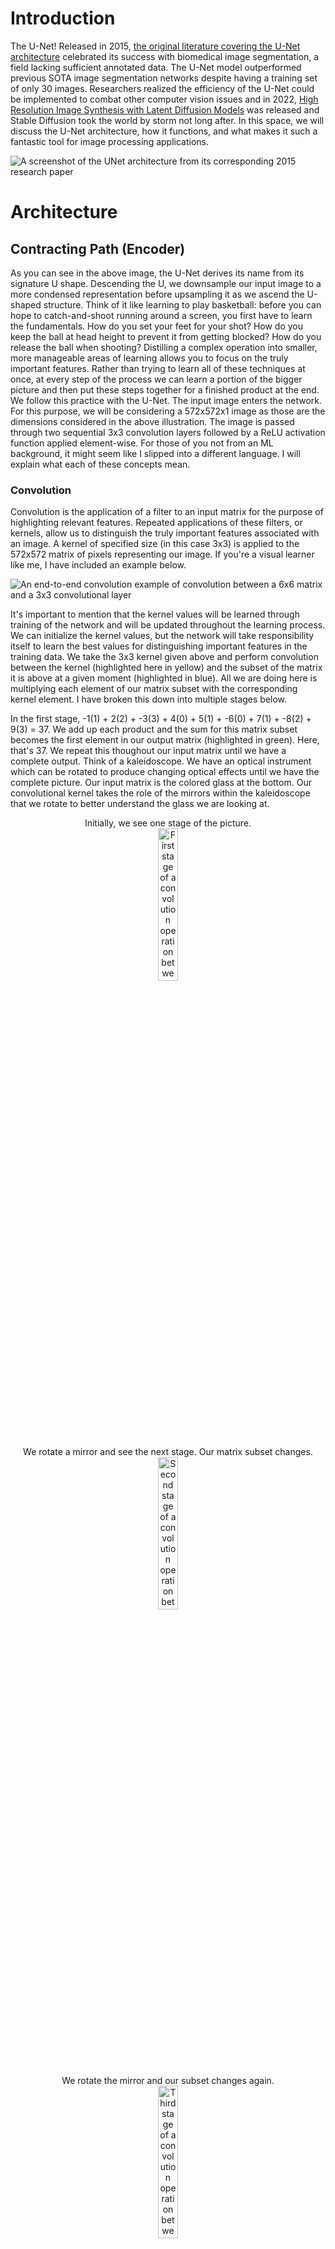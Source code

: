 # Introduction

The U-Net! Released in 2015, [the original literature covering the U-Net architecture](https://arxiv.org/abs/1505.04597) celebrated its success with biomedical image segmentation, a field lacking sufficient annotated data. The U-Net model outperformed previous SOTA image segmentation networks despite having a training set of only 30 images. Researchers realized the efficiency of the U-Net could be implemented to combat other computer vision issues and in 2022, [High Resolution Image Synthesis with Latent Diffusion Models](https://arxiv.org/abs/2112.10752) was released and Stable Diffusion took the world by storm not long after. In this space, we will discuss the U-Net architecture, how it functions, and what makes it such a fantastic tool for image processing applications.

![A screenshot of the UNet architecture from its corresponding 2015 research paper](/UNet/Images/unet_architecture.png)
# Architecture

## Contracting Path (Encoder)

As you can see in the above image, the U-Net derives its name from its signature U shape. Descending the U, we downsample our input image to a more condensed representation before upsampling it as we ascend the U-shaped structure. Think of it like learning to play basketball: before you can hope to catch-and-shoot running around a screen, you first have to learn the fundamentals. How do you set your feet for your shot? How do you keep the ball at head height to prevent it from getting blocked? How do you release the ball when shooting? Distilling a complex operation into smaller, more manageable areas of learning allows you to focus on the truly important features. Rather than trying to learn all of these techniques at once, at every step of the process we can learn a portion of the bigger picture and then put these steps together for a finished product at the end. We follow this practice with the U-Net. The input image enters the network. For this purpose, we will be considering a 572x572x1 image as those are the dimensions considered in the above illustration. The image is passed through two sequential 3x3 convolution layers followed by a ReLU activation function applied element-wise. For those of you not from an ML background, it might seem like I slipped into a different language. I will explain what each of these concepts mean.  

### Convolution
Convolution is the application of a filter to an input matrix for the purpose of highlighting relevant features. Repeated applications of these filters, or kernels, allow us to distinguish the truly important features associated with an image. A kernel of specified size (in this case 3x3) is applied to the 572x572 matrix of pixels representing our image. If you're a visual learner like me, I have included an example below.

![An end-to-end convolution example of convolution between a 6x6 matrix and a 3x3 convolutional layer](/UNet/Images/convolution_with_calculations.png)

It's important to mention that the kernel values will be learned through training of the network and will be updated throughout the learning process. We can initialize the kernel values, but the network will take responsibility itself to learn the best values for distinguishing important features in the training data. We take the 3x3 kernel given above and perform convolution between the kernel (highlighted here in yellow) and the subset of the matrix it is above at a given moment (highlighted in blue). All we are doing here is multiplying each element of our matrix subset with the corresponding kernel element. I have broken this down into multiple stages below.

In the first stage, -1(1) + 2(2) + -3(3) + 4(0) + 5(1) + -6(0) + 7(1) + -8(2) + 9(3) = 37. We add up each product and the sum for this matrix subset becomes the first element in our output matrix (highlighted in green). Here, that's 37. We repeat this thoughout our input matrix until we have a complete output. Think of a kaleidoscope. We have an optical instrument which can be rotated to produce changing optical effects until we have the complete picture. Our input matrix is the colored glass at the bottom. Our convolutional kernel takes the role of the mirrors within the kaleidoscope that we rotate to better understand the glass we are looking at. 
<p align="center" width="100%">
  Initially, we see one stage of the picture. <br>
  <img src="/UNet/Images/cwc_first_stage.png" alt="First stage of a convolution operation between a matrix and a kernel" width="25%">
</p>

<p align="center" width="100%">
  We rotate a mirror and see the next stage. Our matrix subset changes. <br>
  <img src="/UNet/Images/cwc_second_stage.png" alt="Second stage of a convolution operation between a matrix and a kernel" width="25%"> 
</p>
 
<p align="center" width="100%">
  We rotate the mirror and our subset changes again. <br>
  <img src="/UNet/Images/cwc_third_stage.png" alt="Third stage of a convolution operation between a matrix and a kernel" width="25%">  
</p>

<p align="center" width="100%">
  And again, completing the topmost row. <br>
  <img src="/UNet/Images/cwc_fourth_stage.png" alt="Fourth stage of a convolution operation between a matrix and a kernel" width="25%">  
</p>

So far, we have only been looking at the top row of the kaleidoscope image. And so we shift the lens down slightly to the next stage. A lot of the image will look the same but we have lost the topmost row and gained another row instead. Here, we are performing the same elementwise multiplication between the kernel and our matrix subset and summing the products. ![Second row of a convolution operation between a matrix and a kernel](/UNet/Images/cwc_second_row.png) We complete the second row, shift down and perform the same operations. ![Third row of a convolution operation between a matrix and a kernel](/UNet/Images/cwc_third_row.png) We shift down another row and arrive at all the information our kaleidoscope has to offer and correspondingly all the information our kernel has chosen to highlight from our input matrix. ![Fourth row of a convolution operation between a matrix and a kernel](/UNet/Images/cwc_fourth_row.png) 
As you can see in the example, our input matrix is 6x6 while our output is 4x4. The reason for this decrease in size is that as we move the kernel around the input matrix, we lose out on the edgemost matrix elements. This is intended for the U-Net architecture. The authors refer to it as the overlap-tile strategy, important for biomedical image segmentation as we only utilize pixels of the image where the full context is available in the input image. Here is an illustration from the research paper: 
<p align="center" width="100%">
  <img src="/UNet/Images/biomed_convolution_example.png" alt="Biomedical image segmentation example of convolution operation from U-Net research paper released in 2015" width="40%"
</p>

Convolution discards the edges of the image due to the incomplete context around those pixels, similar to our example.

### Rectified Linear Unit
Now that we have our output matrix, we apply an element-wise activation function. An activation function takes in a value and acts like a security checkpoint at the airport. At the airport, if you have a bottle with liquid over a certain volume, you must empty it before continuing. Rules are in place and if you fall short of those rules, you alter your input before proceeding. Depending on the value input to the activation function, it may allow it to pass unaffected or reject the value and replace it with 0. These actions will also change dependent on the respective activation function. The rectified linear unit (ReLU) activation function allows all nonnegative values to pass, and rejects negative values, setting them to 0.
<p align="center" width="100%">
  <img src="/UNet/Images/relu_activation_function.png" alt="A graph demonstrating the Rectified Linear Unit activation function" width="25%">
</p>

After passing our output matrix through the ReLU activation function, we have the following matrix. As you can see, only negative values were affected.
<p align="center" width="100%">
  <img src="/UNet/Images/matrix_after_activation.png" width="55%">
</p>

By passing our output matrix through this activation function, we are zeroing all negative values. This is important. Activation functions take on the nonlinear responsibility of our network. For those of you with an ML background, this is intuitive. For others, I'll give a brief overview and attach some resources for further reading. Without introducing any nonlinearity, we are bounding our network to linear representations. Regardless of our architecture or number of layers, a combination of linear operations will always result in a linear output and fail to capture a more complex relationship.
<p align="center" width="100%">
  <img src="/UNet/Images/linear_vs_nonlinear.png" alt="A simple example of linear operations failing to capture more complex data relationships"               width="30%"
</p>
  
Expressing this idea in 2-dimensions might seem reductive, but we can see that regardless of the number of operations in our linear relationship, we fail to adequately represent the quadratic curve. We can better capture it at a single instance, but linear operations will always fail to correctly model nonlinear relationships. Nonlinear activation functions allow us to express more complex relationships for the network to better model and understand the data. [Here is a video of Andrew Ng on nonlinear activation functions](https://www.youtube.com/watch?v=NkOv_k7r6no). [And a blog post covering some activation functions with code examples](https://machinelearningmastery.com/using-activation-functions-in-neural-networks/).

### Down-sampling (Max Pooling)
The stages mentioned above are repeated twice. Our initial image is passed through a convolution operation, then ReLU, and that result is passed through another round of convolution and activation functions. Next, we arrive at the downsampling step, illustrated in the below diagram with a red arrow.
<p align="center" width="100%">
  <img src="/UNet/Images/first_downsampling_step.png" alt="The first max pooling operation performed on the contracting path of the U-Net" width="10%"
</p>

To downsample our matrix output, we perform a 2x2 max pooling operation. Max pooling maintains the most essential features of our image while diminishing our total information for faster computations. Preserving the most important features regardless of our matrix size builds robustness in the network to scale and orientation changes in images. We can take our previous matrix as an example. At each 2x2 matrix subset, we highlight the most relevant value and pass it on to our output matrix (highlighted in green).
<p align="center" width="100%">
  <img src="/UNet/Images/max_pooling.png" alt="Example of a max pooling operation transforming a 4x4 matrix into a 2x2 matrix" width="35%"
</p>

By emphasizing the most relevant features in our image, we are also diminishing the less important features. The network becomes less concerned with discoloration or lighting of an image and focuses on the critical features of the objects contained within the image.

Following the convolution, ReLU, and now max pooling operation, the most relevant features of the image have been highlighted for the network to learn. It has also arrived at a much more compact representation of the image, spotlighting the efficiency of the U-Net architecture. Distlling our higher-dimension image to a lower-dimension representation allows for easier and faster computations, especially when our images aren't 4x4 as in the example above, but 568x568. With each max pooling operation, we decrease our total number of pixels by 75% as we half both the number of rows and the number of columns in our matrix. By halving our matrix both horizontally and vertically, we have arrived at a much more compact image representation. 

### Channels
Let's take a step back and revisit convolution. They have an important feature I didn't touch on, channels. Channels are the third dimension for our image matrices. Similar to how images have a height and width, they also have channels. Channels represent the number of distinct spaces where our image offers information. The easiest way to think of this is through the RGB color space. RGB images are stored with three channels: red, green, and blue. Each channel contains information on its associated intensity. We can look at the image of a lake separated to its respective red, green, and blue channels.
<p align="center" width="100%">
  <img src="/UNet/Images/image_channels.png" alt="An example image broken down to its respective red, green, and blue channels." width="85%"
</p>

Each image channel is made up of the associated per-pixel intensity values. These matrices have the exact same height, width, and number of pixels. Each channel is a matrix whose values contain information on the specific pixel's intensity. In the example below, these values range from 0-1 and represent the intensity of that color in the associated pixel. The first pixel in the image appears to be fairly distributed between red and blue with a slight green influence. The bottom-left pixel appears to have a heavy red influence, but both green and blue coloring are also apparent in the pixel.
<p align="center" width="100%">
  <img src="/UNet/Images/channels.png" alt="An image matrix with pixel values corresponding to its red, green, and blue channels." width="35%"
</p>

However, channels don't have to be restricted to the color space. They can represent information on saturation, lighting, and many other visual effects we take for granted when seeing an image, but are crucial to a computer's comprehension. If the image only had one channel, it would lack information on color or other effects. This is known as grayscale. Instead of RGB coloring, the channel would contain information on the intensity of gray shading. One extreme of the intensity spectrum would be white, and the other would be black. Thus, grayscale images only need one channel for information.

When performing convolution, we can control the number of channels in our output, allowing the network to broaden its understanding of an image. It can go beyond grayscale, and process the image in a number of different spaces. These distinct spaces allow the network to accomplish its image processing goal. By incorporating a variety of information contained in different perspectives (channels), the computer gains a more complete awareness of the image it is viewing.

Convolution can affect our channel dimension, similar to max pooling's effect on height and width dimensions. We can take a grayscale image and perform convolution to broaden it to 64 channels, deepening the network's image comprehension. This is the example in the paper.
<p align="center" width="100%">
  <img src="/UNet/Images/unet_channels.png" width="10%"
</p>

A 572x572x1 image is input and broadened to 570x570x64. Our input image only holds one channel, as the biomedical images the network was trained on are all in grayscale, offering information on shades of black-and-white but having no channels for color representation. If we were training on RGB images, we could feed in images with 3 channels (572x572x3) and still have a 570x570x64 sized output. Throughout the network, our first convolution operation also dictates our number of channels moving forward. In the first stage, our first convolution operation gives us 64 channels. In the next stage, following our max pooling, we perform our first convolution operation and increase the channels to 128. This continues, doubling our number of channels in the first convolution operation of each stage until we arrive at the bottom of our U-shape and the bridge in our architecture. 

## Bridge
We repeat the above process (3x3 convolution, ReLU, 3x3 convolution, ReLU, 2x2 max pooling) before arriving at the bridge, the bottom of the U-shaped architecture. This is our link between the contractive path we have descended and the expansive path we will soon ascend. Our image is at its smallest dimension size. From our initial 572x572x1 matrix, we have arrived at a 32x32x512 representation. This is the output of the final max pooling operation and serves as our input to the bridge.
<p align="center" width="100%">
  <img src="/UNet/Images/bridge.png" alt="Diagram of the bridge of the U-Net architure taken from the corresponding 2015 research paper" width="55%"
</p>

We repeat the process from throughout our contractive path descension. 3x3 convolution doubling our channel number, elementwise ReLU activation function, another 3x3 convolution, and ReLU takes our image dimensions to 28x28x1024. Since we have arrived at the bottom of the U, rather than downsample again, we upsample and begin our ascent up the expansive path of the architecture. At some point, no matter how much you practice each technique individually, the only way to increase your proficiency with shooting coming off of a screen is to incorporate your improved techniques into shooting off a screen. That is what we are doing here. We've distilled our task into its multiple separate techniques and now it is time to start putting it all together again and see how we have improved. 

## Expansive Path (Decoder)
Throughout our encoder process, we performed multiple sequential operations. Convolutions were followed by an activation function, and multiple convolution-activation operations occurred before we downsampled our matrix. We will follow a similar process with our decoder section. We are now putting our techniques together in hopes of shooting the perfect shot, just like the network assembling the features it has learned from its training. Rather than practicing catching the ball, setting our feet, and raising the ball to shoot individually, we will be practicing these skills together. Rather than breaking down our image into separate channels, we'll be accumulating the information we learn from these channels. Instead of downsampling, we will be upsampling. The purpose of the encoder was to determine the most decisive features from our image and condense them to a more computationally-friendly representation while losing minimal information. The decoder's purpose is to rebuild the network's understanding of the image from the determined features and compare model output to our desired outcome. Learning at every stage of the decoder will be augmented through [skip connections](#skip-connections), which I'll cover more below. 

### Skip Connections
As we ascend the expansive path, we notice a significant change in the architecture from the contracting path. Skip connections or connecting paths offer an opportunity for our network to learn at once from its decoding step while also receiving information from the corresponding encoding step. Skip connections link images at similar stages in their respective processes across the architecture to augment our learning structure. Images from the contracting path are concatenated on to our expansive path images. Since images are taken from equivalent steps in their respective processes, they have an equal number of channels. Upsampled images are augmented with their counterparts and the number of channels is doubled. Imagine stacking layers of a cake. You'd want each layer to be the same size, and would cut each tier so that they evenly stack atop each other. In the diagram below, images taken from the contracting path are cropped so that they fit the size of the respective stage in the expansive path. The crop is denoted by the dotted blue lines and the connecting path by the arrow. 
<p align="center" width="100%">
  <img src="/UNet/Images/connecting_path_crop.png" alt="Crop of the U-Net architure taken from the corresponding 2015 research paper" width="60%"
</p>

The benefit here is that by combining the features present at the encoder stage with those present at the decoder stage, we obtain a more complete understanding of the image. Every layer of a cake contributes to its overall taste, and every channel of our image contributes to the network's overall understanding. Our current decoder stage image is being reassembled after having been distilled through the descending path. It has been condensed to contain the most important features of our image, but may have lost some spatial awareness of object locations in the image. The purpose of our encoder is to create a more compact representation of our image and to lose spatial information in the process. By concatenating these representations to our decoder stage, we gain information from a higher resolution image and allow for a more accurate reconstruction of our image.

The cropped contracting path stage might be exactly aware of all objects and their locations, but not yet have understood the most important features of the image. By combining the two representations, we can recognize both where the object is and what object lies in the segmented portion of the image, boosting our network's overall perception of the image. An example is given below, taken from [this video](https://www.youtube.com/watch?v=NhdzGfB1q74) which does a phenomenal job explaining the overall U-net architecture.

<img src="/UNet/Images/decoder_stage_sc.png" width="33%" /> <img src="/UNet/Images/encoder_stage_sc.png" width="33%" /> <img src="/UNet/Images/combined_stage_sc.png" width="33%" />

### Convolution, ReLU, and Up-Sampling
Immediately after the skip connection has concatenated our images atop one another, doubling our number of channels, we repeat a similar process to our contracting path. The first convolution stage receives as input our 104x104x512 concatenation of decoder and encoder stage images, and halves the number of channels. It outputs a 102x102x256 image stack, assimilating the information gained from the skip connection's concatenation. We then run our output matrix through an elementwise ReLU, and repeat with no further change to image channels.

The output matrix from the activation function is fed into our upsampling operation. When upsampling, we also half our number of channels to make space for the channels we will add through the connecting paths. 

We then repeat our convolution operation, followed by our activation function before upsampling to double our image resolution. When upsampling, we also half our number of channels to make space for the channels we will add through the connecting paths. We half our channels through upsampling, concatenate our images together, half our channels again through convolution, then perform convolution with the same number of channels, and feed into the next stage of upsampling. Concurrently, we double our image resolution through upsampling, keep it the same through our activation functions, then feed into the next stage of upsampling. This continues until we reach the final layer and output of our network.

### Up-Sampling
Two main approaches exist to upsampling: nearest neighbor interpolation and transpose convolution. I'll cover nearest neighbor interpolation here and transpose convolution in a later section of the document, as it is a more complex operation and not used in the original implementation of the network. Nearest neighbor interpolation is intuitive. We quadruple our matrix size by doubling the number of rows and doubling the number of columns in our data. We can convert a 2x2 matrix to a 4x4 matrix by doubling the representation of each value horizontally and vertically.
<p align="center" width="100%">
  <img src="/UNet/Images/simple_upsampling.png" alt="Matrix example of simple upsampling operation" width="65%"
</p>

We quadruple every instance of our previous values to double the number of rows and columns for our matrix. There are no kernels, learned values, or nonlinearity. This was the method used in the research paper and offers a quick path towards upsampling our compressed image representations. After descending the contractive path, and minimizing our image size, ascending our expansive path is focused on restoring the image to its original dimensions, while maintaining the features discovered through our descent of the network. Nearest neighbor interpolation offers a cheap upsampling operation without affecting our learned features.
<p align="center" width="100%">
  <img src="/UNet/Images/upsampling_step.png" alt="The last upsampling operation performed on the expanding path of the U-Net" width="30%"
</p>

Directly following our upsampling operation, we perform 2x2 convolution. This can be seen in the diagram above as the number of channels remains the same between upsampling and concatenating the encoder stage images with the decoder stage images. Two steps are performed sequentially here. First, the nearest neighbor interpolation upsampling as described above, immediately followed by convolution with a 2x2 filter to make space for the cropped concatenated images. We could have a 196x196x128 matrix for our image, upsample to 392x392x128, convolve to 392x392x64, then double our channels through concatenation and arrive at a 392x392x128 representation of our data. Those operations are performed sequentially in the green upsampling arrow illustrated above. Concatenations are covered in more detail in the next section.

### Final Layer (1x1 Convolution)
<p align="center" width="100%">
  <img src="/UNet/Images/unet_architecture.png" alt="A screenshot of the UNet architecture from its corresponding 2015 research paper" width="50%"
</p>

After having performed the many associated concatenation, convolution, activation function, downsampling, and upsampling operations, we arrive at the final stage of our architecture. A 1x1 convolution operation is performed here to map the multiple channels for each image pixel to the desired number of channels for our output image. As seen in the image of the architecture, this could involve taking our 64 channels and performing convolution to output an image with 2 channels. [Andrew Ng has a great video](https://www.youtube.com/watch?v=c1RBQzKsDCk) on 1x1 convolutions, their utility, and use cases.

### Error Function (Cross-Entropy)
We've done it. We've practiced setting our feet coming around the screen, we've practiced our hand positioning, and we've practiced our follow-through. We've spent time practicing each part of the technique separately and now it's time to put it all together. You run around the screen, catch the ball, shoot, and... CLANGGGG! Off front-rim. What happened? Somewhere in the process, something went wrong. Despite all the time and energy you've put into practicing your technique, something is still a little bit off. It's okay though! Maybe it was the positioning of your feet, maybe it was your release point, maybe you hadn't practiced enough with a defender and that threw off your shot. Whatever the reason, it's okay. This is a learning process and with time, you'll be able to adjust your shot as you learn more and more about what a good shot looks like and take fewer and fewer bad shots. That's exactly what happens with neural networks!

Backpropagation is key to the success of any neural network. It spends its time practicing and learning its task, and adjusts its predicted value to the true value provided by the training data. This feedback reception and adjustment is called backpropagation. In this case, the U-Net predicts its segmentations and finds out how good of a job it did. If it did a great job, it might go back and only slightly adjust its follow-through. If it did a really bad job, it might go back and do a serious rewrite of setting its feet and bringing the ball up to head height again. The feedback of the network is decided by its loss function. For the U-Net, those loss functions are Softmax and Cross-Entropy. 

Softmax measures the predicted activation of every pixel in our image across our channels. The channel with the most activation is then compared to the ground-truth image through cross-entropy. We measure the confidence of our network's output to the true result and backpropagate the correctness through our network. If the network was close to the true result, the model will only slightly change its convolution values. If the prediction was far off from the correct result, the model may take more drastic efforts to update its weights for more accurate future predictions. This process is repeated until we have exhausted our set of training images. 

## Other

### Data Augmentation
<p align="center" width="100%">
  <img src="/UNet/Images/data_augmentation.png" alt="An example image showing data augmentation variations" width="50%"
</p>
  
When training on a limited set of images, as with biomedical image segmenation, it is important to maximize the value we extract from our training set. Data Augmenation is one possibility. Data Augmentation performs a variety of operations on our images to build robustness in our model against new presentations of the same objects. We might flip our images horizontally, vertically, rotate, crop, or change the saturation of our images. After all, a bike will always be a bike. By presenting our images in various situations, our network learns to identify the object regardless of its context.

### Batch Normalization
The original paper does not include batch normalization, but it has become very common in subsequent architectures. Given a wide potential range of values included in the output matrix, we may want to take some action to stabilize the network and prevent it from being too affected by outlier values. One option is batch normalization. Batch normalization reduces the covariance, or joint variability of two variables. It is used to minimize the influence singular values may have on other values in the matrix. [Its PyTorch implementation can be found here](https://pytorch.org/docs/stable/generated/torch.nn.BatchNorm2d.html). After performing our convolution operations, we can pass our output matrix through a batch normalization layer to concentrate our values and bring them closer to a uniform distribution. Uniform distributions become a lot easier to optimize for, than distributions spanning a wide range of values with outliers, which is what we had before. For this reason, batch normalization layers can aid in "simplifying" our values and bringing them closer to a standard distribution before feeding them to our activation layer. 

### Dropout
Our network is a large connection of multiple neurons connected together in an architecture resembling a U. To prevent our architecture from becoming overly dependent on any specific neurons, we practice dropout. By dropping out certain neurons, we prevent our network from becoming overly dependent on the roles of any specific neuron. This evenly distributes our weights throughout the network and helps us generalize to new data not included in our training set. If we have one neuron specifically attuned at recognizing bicycles in our image and are shown new images with jet skis, our network might be overeager to predict the jet ski is actually a bicycle due to the overvalued neuron. By practicing dropout, we prevent our network from being overly influenced by one neuron's behavior and distribute decision-making responsibilites among the many neurons present in our network. Dropout was not popularized in 2015, when the U-Net research paper was released but has quickly become a fundamental operation in neural networks since that time. Many newer implementations of the U-Net architecture include dropout functionality. 

### Transpose Convolution
Transpose convolution offers an alternative to nearest neighbor interpolation. It offers a learnable kernel to increase our spatial resolution to the desired dimensions. A brilliant illustration [can be found here](https://towardsdatascience.com/types-of-convolutions-in-deep-learning-717013397f4d) or videos approaching it from different perspectives can be found [here](https://www.youtube.com/watch?v=fMwti6zFcYY) and [here](https://www.youtube.com/watch?v=xoAv6D05j7g). We are creating a learnable kernel which pads our smaller matrix with zeros and performs convolution for an upsampled representation. Transpose convolution is a more complex operation and slightly more expensive in terms of both time and speed as a result. 

Imagine you have the perfect recipe for chicken wings. Unfortunately it only applies to five chicken wings and is enough to feed yourself for dinner every night, but you're having 10 friends over and want to increase the recipe to accomodate everyone. You could multiply the recipe by 10 to have enough food for yourself and your guests. This would be nearest neighbor interpolation. Alternatively, you could practice multiple times, changing the ingredients and playing with the spice levels until you arrive at a recipe you enjoy for 10 people. This would require multiple stages of practicing, tasting the wings, and rewriting the recipe until you're happy with the final product. This would be transpose convolution and has the associated time cost as well.

### Disclaimer: Additional Details
Image set is actually 512x512 pixels, converted to 572x572 by mirroring 30 pixels on either end of image. This concept is known as padding where an image size is slightly increased with placeholder values for ease of computation. Additionally, when performing convolution or max pooling, we are using strides to determine how much we move each filter along our input matrix. With a stride of 1, as in convolution, we only shift the matrix by one pixel when done with our operations. Max pooling will often use a stride of 2 and subsequently move the filter to values that were unseen in the previous operation. Think about it, if we have a 2x2 max pooling operation and then shift the filter over by 2, the next 2x2 matrix subset will be values that were not viewed in the previous operation.
